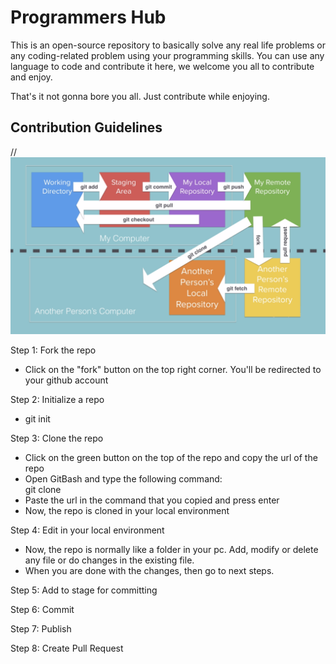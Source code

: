
# Programmers Hub
 
This is an open-source repository to basically solve any real life problems or any coding-related problem using your programming skills. You can use any language to code and contribute it here, we welcome you all to contribute and enjoy.
 
That's it not gonna bore you all. Just contribute while enjoying.


## Contribution Guidelines

//![alt text](summary.png)

Step 1: Fork the repo
- Click on the "fork" button on the top right corner. You'll be redirected to your github account

Step 2: Initialize a repo
- git init

Step 3: Clone the repo
- Click on the green button on the top of the repo and copy the url of the repo
- Open GitBash and type the following command:  
       git clone <url>
- Paste the url in the command that you copied and press enter
- Now, the repo is cloned in your local environment

Step 4: Edit in your local environment
- Now, the repo is normally like a folder in your pc. Add, modify or delete any file or do changes in the existing file.
- When you are done with the changes, then go to next steps.

Step 5: Add to stage for committing

Step 6: Commit

Step 7: Publish

Step 8: Create Pull Request
